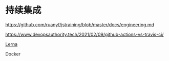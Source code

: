 # 持续集成

https://github.com/ruanyf/jstraining/blob/master/docs/engineering.md

https://www.devopsauthority.tech/2021/02/09/github-actions-vs-travis-ci/

[Lerna](https://lerna.js.org/)

Docker